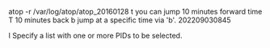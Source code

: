 atop -r /var/log/atop/atop_20160128
t you can jump 10 minutes forward time
T 10 minutes back
b jump at a specific time via 'b'. 202209030845

I    Specify a list with one or more PIDs to be selected.
